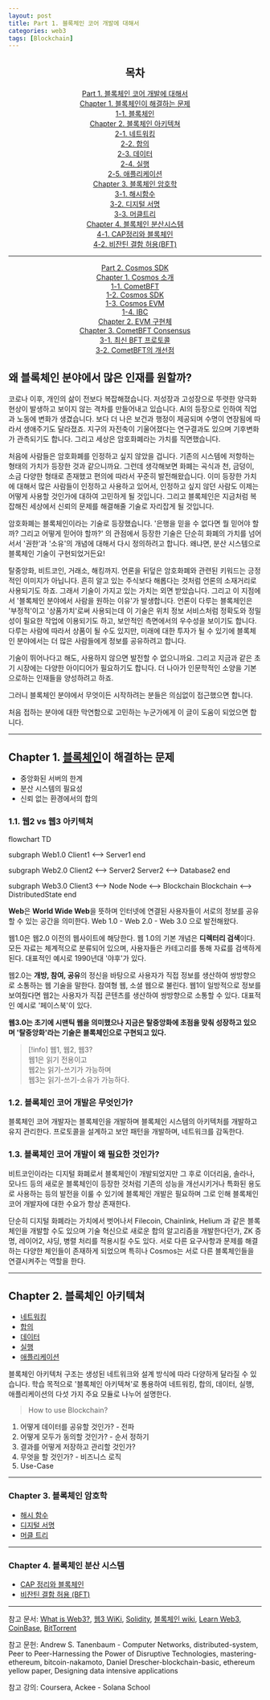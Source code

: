 ```yaml
---
layout: post
title: Part 1. 블록체인 코어 개발에 대해서 
categories: web3
tags: [Blockchain]
---
```


<div align="center">
  <h2>목차</h2>
    <a href="https://devjzen.github.io/web3/2025/07/19/%EB%B8%94%EB%A1%9D%EC%B2%B4%EC%9D%B8-%EC%BD%94%EC%96%B4-%EA%B0%9C%EB%B0%9C.html">
      Part 1. 블록체인 코어 개발에 대해서
    </a><br>
    <a href="https://devjzen.github.io/web3/2025/07/19/%EB%B8%94%EB%A1%9D%EC%B2%B4%EC%9D%B8-%EC%BD%94%EC%96%B4-%EA%B0%9C%EB%B0%9C.html#h-chapter-1-%EB%B8%94%EB%A1%9D%EC%B2%B4%EC%9D%B8%EC%9D%B4-%ED%95%B4%EA%B2%B0%ED%95%98%EB%8A%94-%EB%AC%B8%EC%A0%9C">
      Chapter 1. 블록체인이 해결하는 문제
    </a><br>
    <a href="https://devjzen.github.io/web3/2025/07/19/%EB%B8%94%EB%A1%9D%EC%B2%B4%EC%9D%B8.html">
      1-1. 블록체인
    </a><br>
    <a href="https://devjzen.github.io/web3/2025/07/19/%EB%B8%94%EB%A1%9D%EC%B2%B4%EC%9D%B8-%EC%BD%94%EC%96%B4-%EA%B0%9C%EB%B0%9C.html#h-chapter-2-%EB%B8%94%EB%A1%9D%EC%B2%B4%EC%9D%B8-%EC%95%84%ED%82%A4%ED%85%8D%EC%B3%90">
      Chapter 2. 블록체인 아키텍쳐
    </a><br>
    <a href="https://devjzen.github.io/web3/2025/07/21/%EB%84%A4%ED%8A%B8%EC%9B%8C%ED%82%B9.html">2-1. 네트워킹</a><br>
    <a href="https://devjzen.github.io/web3/2025/07/28/2-%ED%95%A9%EC%9D%98.html">2-2. 합의</a><br>
    <a href="https://devjzen.github.io/web3/2025/07/29/2-%EB%8D%B0%EC%9D%B4%ED%84%B0.html">2-3. 데이터</a><br>
    <a href="https://devjzen.github.io/web3/2025/07/29/2-%EC%8B%A4%ED%96%89.html">2-4. 실행</a><br>
    <a href="https://devjzen.github.io/web3/2025/07/29/2-%EC%95%A0%ED%94%8C%EB%A6%AC%EC%BC%80%EC%9D%B4%EC%85%98.html">2-5. 애플리케이션</a><br>
    <a href="https://devjzen.github.io/web3/2025/07/19/%EB%B8%94%EB%A1%9D%EC%B2%B4%EC%9D%B8-%EC%BD%94%EC%96%B4-%EA%B0%9C%EB%B0%9C.html#h-chapter-3-%EB%B8%94%EB%A1%9D%EC%B2%B4%EC%9D%B8-%EC%95%94%ED%98%B8%ED%95%99">
      Chapter 3. 블록체인 암호학
    </a><br>
    <a href="https://devjzen.github.io/web3/2025/07/29/3-%ED%95%B4%EC%8B%9C%ED%95%A8%EC%88%98.html">3-1. 해시함수</a><br>
    <a href="https://devjzen.github.io/web3/2025/07/30/%EB%94%94%EC%A7%80%ED%84%B8-%EC%84%9C%EB%AA%85.html">3-2. 디지털 서명</a><br>
    <a href="https://devjzen.github.io/web3/2025/07/29/3-%EB%A8%B8%ED%81%B4%ED%8A%B8%EB%A6%AC.html">3-3. 머클트리</a><br>
    <a href="https://devjzen.github.io/web3/2025/07/19/%EB%B8%94%EB%A1%9D%EC%B2%B4%EC%9D%B8-%EC%BD%94%EC%96%B4-%EA%B0%9C%EB%B0%9C.html#h-chapter-4-%EB%B8%94%EB%A1%9D%EC%B2%B4%EC%9D%B8-%EB%B6%84%EC%82%B0-%EC%8B%9C%EC%8A%A4%ED%85%9C">
      Chapter 4. 블록체인 분산시스템
    </a><br>
    <a href="https://devjzen.github.io/web3/2025/07/29/4-CAP%EC%A0%95%EB%A6%AC%EC%99%80-%EB%B8%94%EB%A1%9D%EC%B2%B4%EC%9D%B8.html">4-1. CAP정리와 블록체인</a><br>
    <a href="https://devjzen.github.io/web3/2025/07/29/4-%EB%B9%84%EC%9E%94%ED%8B%B4-%EA%B2%B0%ED%95%A8-%ED%97%88%EC%9A%A9.html">4-2. 비잔틴 결함 허용(BFT)</a><br>
  <hr>
    <a href="https://devjzen.github.io/web3/2025/07/29/5-Cosmos-SDK.html">
    Part 2. Cosmos SDK
    </a><br>
    <a href="https://devjzen.github.io/web3/2025/07/29/5-Cosmos-SDK.html#h-chapter-1-cosmos-%EC%86%8C%EA%B0%9C">
      Chapter 1. Cosmos 소개
    </a><br>
    <a href="#">1-1. CometBFT</a><br>
    <a href="#">1-2. Cosmos SDK</a><br>
    <a href="#">1-3. Cosmos EVM</a><br>
    <a href="https://devjzen.github.io/web3/2025/07/31/IBC.html">1-4. IBC</a><br>
  <a href="https://devjzen.github.io/web3/2025/07/29/5-Cosmos-SDK.html#h-chapter-2-evm-%EA%B5%AC%ED%98%84%EC%B2%B4">
      Chapter 2. EVM 구현체
  </a><br>
    <a href="https://devjzen.github.io/web3/2025/07/29/5-Cosmos-SDK.html#h-chapter-3-cometbft-consensus">
      Chapter 3. CometBFT Consensus
    </a><br>
    <a href="https://devjzen.github.io/web3/2025/07/31/%EC%B5%9C%EC%8B%A0-BFT-%ED%94%84%EB%A1%9C%ED%86%A0%EC%BD%9C.html">3-1. 최신 BFT 프로토콜</a><br>
    <a href="#">3-2. CometBFT의 개선점</a><br>
  </div>  


## 왜 블록체인 분야에서 많은 인재를 원할까?

코로나 이후, 개인의 삶이 전보다 복잡해졌습니다. 저성장과 고성장으로 뚜렷한 양극화 현상이 발생하고 보이지 않는 격차를 만들어내고 있습니다. AI의 등장으로 인하여 직업과 노동에 변화가 생겼습니다. 보다 더 나은 보건과 행정이 제공되며 수명이 연장됨에 따라서 생애주기도 달라졌죠. 지구의 자전축이 기울어졌다는 연구결과도 있으며 기후변화가 관측되기도 합니다. 그리고 세상은 암호화폐라는 가치를 직면했습니다.

처음에 사람들은 암호화폐를 인정하고 싶지 않았을 겁니다. 기존의 시스템에 저항하는 형태의 가치가 등장한 것과 같으니까요. 그런데 생각해보면 화폐는 곡식과 천, 금덩이, 소금 다양한 형태로 존재했고 편의에 따라서 꾸준히 발전해왔습니다. 이미 등장한 가치에 대해서 많은 사람들이 인정하고 사용하고 있어서, 인정하고 싶지 않던 사람도 이제는 어떻게 사용할 것인가에 대하여 고민하게 될 것입니다. 그리고 블록체인은 지금처럼 복잡해진 세상에서 신뢰의 문제를 해결해줄 기술로 자리잡게 될 것입니다.

암호화폐는 블록체인이라는 기술로 등장했습니다. '은행을 믿을 수 없다면 뭘 믿어야 할까? 그리고 어떻게 믿어야 할까?' 의 관점에서 등장한 기술은 단순히 화폐의 가치를 넘어서서 '권한'과 '소유'의 개념에 대해서 다시 정의하려고 합니다. 왜냐면, 분산 시스템으로 블록체인 기술이 구현되었거든요!

탈중앙화, 비트코인, 거래소, 해킹까지. 언론을 뒤덮은 암호화폐와 관련된 키워드는 긍정적인 이미지가 아닙니다. 흔히 알고 있는 주식보다 해롭다는 것처럼 언론의 소재거리로 사용되기도 하죠. 그래서 기술이 가지고 있는 가치는 외면 받았습니다. 그리고 이 지점에서 '블록체인 분야에서 사람을 원하는 이유'가 발생합니다. 언론이 다루는 블록체인은 '부정적'이고 '상품가치'로써 사용되는데 이 기술은 위치 정보 서비스처럼 정확도와 정밀성이 필요한 작업에 이용되기도 하고, 보안적인 측면에서의 우수성을 보이기도 합니다. 다루는 사람에 따라서 상품이 될 수도 있지만, 미래에 대한 투자가 될 수 있기에 블록체인 분야에서는 더 많은 사람들에게 정보를 공유하려고 합니다.

기술이 뛰어나다고 해도, 사용하지 않으면 발전할 수 없으니까요. 그리고 지금과 같은 초기 시장에는 다양한 아이디어가 필요하기도 합니다. 더 나아가 인문학적인 소양을 기본으로하는 인재들을 양성하려고 하죠.

그러니 블록체인 분야에서 무엇이든 시작하려는 분들은 의심없이 접근했으면 합니다.

처음 접하는 분야에 대한 막연함으로 고민하는 누군가에게 이 글이 도움이 되었으면 합니다.

---

## Chapter 1. [블록체인](https://devjzen.github.io/web3/2025/07/19/%EB%B8%94%EB%A1%9D%EC%B2%B4%EC%9D%B8.html)이 해결하는 문제

- 중앙화된 서버의 한계
- 분산 시스템의 필요성
- 신뢰 없는 환경에서의 합의

### 1.1. 웹2 vs 웹3 아키텍쳐

<div class="mermaid">
flowchart TD

subgraph Web1.0
  Client1 <--> Server1
end

subgraph Web2.0
  Client2 <--> Server2
  Server2 <--> Database2
end

subgraph Web3.0
  Client3 <--> Node
  Node <--> Blockchain
  Blockchain <--> DistributedState
end
</div>

**Web**은 **World Wide Web**을 뜻하며 인터넷에 연결된 사용자들이 서로의 정보를 공유할 수 있는 공간을 의미한다. Web 1.0 - Web 2.0 - Web 3.0 으로 발전해왔다.

웹1.0은 웹2.0 이전의 웹사이트에 해당한다. 웹 1.0의 기본 개념은 **디렉터리 검색**이다. 모든 자료는 체계적으로 분류되어 있으며, 사용자들은 카테고리를 통해 자료를 검색하게 된다. 대표적인 예시로 1990년대 '야후'가 있다.

웹2.0는 **개방, 참여, 공유**의 정신을 바탕으로 사용자가 직접 정보를 생산하여 쌍방향으로 소통하는 웹 기술을 말한다. 참여형 웹, 소셜 웹으로 불린다. 웹1이 일방적으로 정보를 보여줬다면 웹2는 사용자가 직접 콘텐츠를 생산하여 쌍방향으로 소통할 수 있다. 대표적인 예시로 '페이스북'이 있다.

**웹3.0는 초기에 시맨틱 웹을 의미했으나 지금은 탈중앙화에 초점을 맞춰 성장하고 있으며 '탈중앙화'라는 기술은 블록체인으로 구현되고 있다.**

> [!info] 웹1, 웹2, 웹3?  
> 웹1은 읽기 전용이고  
> 웹2는 읽기-쓰기가 가능하며  
> 웹3는 읽기-쓰기-소유가 가능하다.

### 1.2. 블록체인 코어 개발은 무엇인가?

블록체인 코어 개발자는 블록체인을 개발하며 블록체인 시스템의 아키텍처를 개발하고 유지 관리한다. 프로토콜을 설계하고 보안 패턴을 개발하며, 네트워크를 감독한다.

### 1.3. 블록체인 코어 개발이 왜 필요한 것인가?

비트코인이라는 디지털 화폐로서 블록체인이 개발되었지만 그 후로 이더리움, 솔라나, 모나드 등의 새로운 블록체인이 등장한 것처럼 기존의 성능을 개선시키거나 특화된 용도로 사용하는 등의 발전을 이룰 수 있기에 블록체인 개발은 필요하며 그로 인해 블록체인 코어 개발자에 대한 수요가 항상 존재한다.

단순히 디지털 화폐라는 가치에서 벗어나서 Filecoin, Chainlink, Helium 과 같은 블록체인을 개발할 수도 있으며 기술 혁신으로 새로운 합의 알고리즘을 개발한다던가, ZK 증명, 레이어2, 샤딩, 병렬 처리를 적용시킬 수도 있다. 서로 다른 요구사항과 문제를 해결하는 다양한 체인들이 존재하게 되었으며 특히나 Cosmos는 서로 다른 블록체인들을 연결시켜주는 역할을 한다.

---

## Chapter 2. 블록체인 아키텍쳐

- [네트워킹](https://devjzen.github.io/web3/2025/07/21/%EB%84%A4%ED%8A%B8%EC%9B%8C%ED%82%B9.html)
- [합의](https://devjzen.github.io/web3/2025/07/28/2-%ED%95%A9%EC%9D%98.html)
- [데이터](https://devjzen.github.io/web3/2025/07/29/2-%EB%8D%B0%EC%9D%B4%ED%84%B0.html)
- [실행](https://devjzen.github.io/web3/2025/07/29/2-%EC%8B%A4%ED%96%89.html)
- [애플리케이션](https://devjzen.github.io/web3/2025/07/29/2-%EC%95%A0%ED%94%8C%EB%A6%AC%EC%BC%80%EC%9D%B4%EC%85%98.html)

블록체인 아키텍처 구조는 생성된 네트워크와 설계 방식에 따라 다양하게 달라질 수 있습니다. 학습 목적으로 '블록체인 아키텍쳐'로 통용하여 네트워킹, 합의, 데이터, 실행, 애플리케이션의 다섯 가지 주요 모듈로 나누어 설명한다.

> How to use Blockchain?

1. 어떻게 데이터를 공유할 것인가? - 전파
2. 어떻게 모두가 동의할 것인가? - 순서 정하기
3. 결과를 어떻게 저장하고 관리할 것인가?
4. 무엇을 할 것인가? - 비즈니스 로직
5. Use-Case

---

### Chapter 3. 블록체인 암호학

- [해시 함수](https://devjzen.github.io/web3/2025/07/29/3-%ED%95%B4%EC%8B%9C%ED%95%A8%EC%88%98.html)
- [디지털 서명](https://devjzen.github.io/web3/2025/07/30/%EB%94%94%EC%A7%80%ED%84%B8-%EC%84%9C%EB%AA%85.html)
- [머클 트리](https://devjzen.github.io/web3/2025/07/29/3-%EB%A8%B8%ED%81%B4%ED%8A%B8%EB%A6%AC.html)

---

### Chapter 4. 블록체인 분산 시스템

- [CAP 정리와 블록체인](https://devjzen.github.io/web3/2025/07/29/4-CAP%EC%A0%95%EB%A6%AC%EC%99%80-%EB%B8%94%EB%A1%9D%EC%B2%B4%EC%9D%B8.html)
- [비잔틴 결함 허용 (BFT)](https://devjzen.github.io/web3/2025/07/29/4-%EB%B9%84%EC%9E%94%ED%8B%B4-%EA%B2%B0%ED%95%A8-%ED%97%88%EC%9A%A9.html)

---

참고 문서: [What is Web3?](https://ethereum.org/ko/web3/), [웹3 WiKi](https://ko.wikipedia.org/wiki/%EC%9B%B93), [Solidity](https://docs.soliditylang.org/en/v0.8.12/introduction-to-smart-contracts.html), [블록체인 wiki](https://ko.wikipedia.org/wiki/%EB%B8%94%EB%A1%9D%EC%B2%B4%EC%9D%B8), [Learn Web3](https://learn.metamask.io/ko/overview), [CoinBase](https://www.coinbase.com/learn/crypto-glossary/what-are-layer-3-blockchains-and-what-is-the-difference-with-layer-2-blockchains), [BitTorrent](https://github.com/bittorrent)

참고 문헌: Andrew S. Tanenbaum - Computer Networks, distributed-system, Peer to Peer-Harnessing the Power of Disruptive Technologies, mastering-ethereum, bitcoin-nakamoto, Daniel Drescher-blockchain-basic, ethereum yellow paper, Designing data intensive applications

참고 강의: Coursera, Ackee - Solana School
